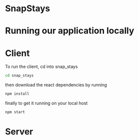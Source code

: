 # SnapStays

# Running our application locally 

# Client 
To run the client, cd into snap_stays 
```bash
cd snap_stays
```
then download the react dependencies by running 
```bash
npm install 
```
finally to get it running on your local host  
```bash
npm start 
```
# Server 
